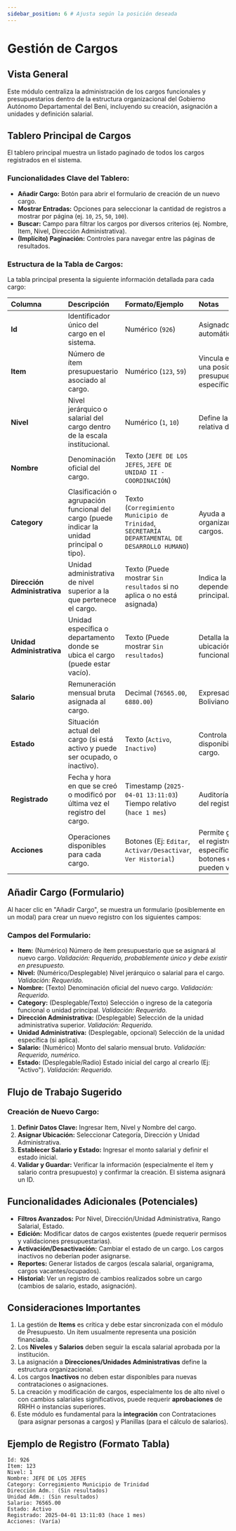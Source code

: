 ```yaml
---
sidebar_position: 6 # Ajusta según la posición deseada
---
```


# Gestión de Cargos

## Vista General

Este módulo centraliza la administración de los cargos funcionales y presupuestarios dentro de la estructura organizacional del Gobierno Autónomo Departamental del Beni, incluyendo su creación, asignación a unidades y definición salarial.

## Tablero Principal de Cargos

El tablero principal muestra un listado paginado de todos los cargos registrados en el sistema.

### Funcionalidades Clave del Tablero:

*   **Añadir Cargo:** Botón para abrir el formulario de creación de un nuevo cargo.
*   **Mostrar Entradas:** Opciones para seleccionar la cantidad de registros a mostrar por página (ej. `10`, `25`, `50`, `100`).
*   **Buscar:** Campo para filtrar los cargos por diversos criterios (ej. Nombre, Item, Nivel, Dirección Administrativa).
*   **(Implícito) Paginación:** Controles para navegar entre las páginas de resultados.

### Estructura de la Tabla de Cargos:

La tabla principal presenta la siguiente información detallada para cada cargo:

| Columna                  | Descripción                                                                                             | Formato/Ejemplo                                                                                                | Notas                                                                                                                                                           |
| :----------------------- | :------------------------------------------------------------------------------------------------------ | :------------------------------------------------------------------------------------------------------------- | :-------------------------------------------------------------------------------------------------------------------------------------------------------------- |
| **Id**                   | Identificador único del cargo en el sistema.                                                            | Numérico (`926`)                                                                                               | Asignado automáticamente.                                                                                                                                       |
| **Item**                 | Número de ítem presupuestario asociado al cargo.                                                        | Numérico (`123`, `59`)                                                                                         | Vincula el cargo a una posición presupuestaria específica.                                                                                                      |
| **Nivel**                | Nivel jerárquico o salarial del cargo dentro de la escala institucional.                                  | Numérico (`1`, `10`)                                                                                           | Define la posición relativa del cargo.                                                                                                                          |
| **Nombre**               | Denominación oficial del cargo.                                                                         | Texto (`JEFE DE LOS JEFES`, `JEFE DE UNIDAD II - COORDINACIÓN`)                                                |                                                                                                                                                                 |
| **Category**             | Clasificación o agrupación funcional del cargo (puede indicar la unidad principal o tipo).                | Texto (`Corregimiento Municipio de Trinidad`, `SECRETARÍA DEPARTAMENTAL DE DESARROLLO HUMANO`)                 | Ayuda a organizar los cargos.                                                                                                                                   |
| **Dirección Administrativa**| Unidad administrativa de nivel superior a la que pertenece el cargo.                                    | Texto (Puede mostrar `Sin resultados` si no aplica o no está asignada)                                         | Indica la dependencia principal.                                                                                                                                |
| **Unidad Administrativa**| Unidad específica o departamento donde se ubica el cargo (puede estar vacío).                             | Texto (Puede mostrar `Sin resultados`)                                                                         | Detalla la ubicación funcional.                                                                                                                                 |
| **Salario**              | Remuneración mensual bruta asignada al cargo.                                                           | Decimal (`76565.00`, `6880.00`)                                                                                | Expresado en Bolivianos (Bs.).                                                                                                                                  |
| **Estado**               | Situación actual del cargo (si está activo y puede ser ocupado, o inactivo).                              | Texto (`Activo`, `Inactivo`)                                                                                   | Controla la disponibilidad del cargo.                                                                                                                           |
| **Registrado**           | Fecha y hora en que se creó o modificó por última vez el registro del cargo.                              | Timestamp (`2025-04-01 13:11:03`) <br/> Tiempo relativo (`hace 1 mes`)                                         | Auditoría básica del registro.                                                                                                                                  |
| **Acciones**             | Operaciones disponibles para cada cargo.                                                                | Botones (Ej: `Editar`, `Activar/Desactivar`, `Ver Historial`)                                                  | Permite gestionar el registro específico (los botones exactos pueden variar).                                                                                   |

## Añadir Cargo (Formulario)

Al hacer clic en "Añadir Cargo", se muestra un formulario (posiblemente en un modal) para crear un nuevo registro con los siguientes campos:

### Campos del Formulario:

*   **Item:** (Numérico) Número de ítem presupuestario que se asignará al nuevo cargo. *Validación: Requerido, probablemente único y debe existir en presupuesto.*
*   **Nivel:** (Numérico/Desplegable) Nivel jerárquico o salarial para el cargo. *Validación: Requerido.*
*   **Nombre:** (Texto) Denominación oficial del nuevo cargo. *Validación: Requerido.*
*   **Category:** (Desplegable/Texto) Selección o ingreso de la categoría funcional o unidad principal. *Validación: Requerido.*
*   **Dirección Administrativa:** (Desplegable) Selección de la unidad administrativa superior. *Validación: Requerido.*
*   **Unidad Administrativa:** (Desplegable, opcional) Selección de la unidad específica (si aplica).
*   **Salario:** (Numérico) Monto del salario mensual bruto. *Validación: Requerido, numérico.*
*   **Estado:** (Desplegable/Radio) Estado inicial del cargo al crearlo (Ej: "Activo"). *Validación: Requerido.*

## Flujo de Trabajo Sugerido

### Creación de Nuevo Cargo:

1.  **Definir Datos Clave:** Ingresar Item, Nivel y Nombre del cargo.
2.  **Asignar Ubicación:** Seleccionar Categoría, Dirección y Unidad Administrativa.
3.  **Establecer Salario y Estado:** Ingresar el monto salarial y definir el estado inicial.
4.  **Validar y Guardar:** Verificar la información (especialmente el ítem y salario contra presupuesto) y confirmar la creación. El sistema asignará un ID.

## Funcionalidades Adicionales (Potenciales)

*   **Filtros Avanzados:** Por Nivel, Dirección/Unidad Administrativa, Rango Salarial, Estado.
*   **Edición:** Modificar datos de cargos existentes (puede requerir permisos y validaciones presupuestarias).
*   **Activación/Desactivación:** Cambiar el estado de un cargo. Los cargos inactivos no deberían poder asignarse.
*   **Reportes:** Generar listados de cargos (escala salarial, organigrama, cargos vacantes/ocupados).
*   **Historial:** Ver un registro de cambios realizados sobre un cargo (cambios de salario, estado, asignación).

## Consideraciones Importantes

1.  La gestión de **Items** es crítica y debe estar sincronizada con el módulo de Presupuesto. Un ítem usualmente representa una posición financiada.
2.  Los **Niveles** y **Salarios** deben seguir la escala salarial aprobada por la institución.
3.  La asignación a **Direcciones/Unidades Administrativas** define la estructura organizacional.
4.  Los cargos **Inactivos** no deben estar disponibles para nuevas contrataciones o asignaciones.
5.  La creación y modificación de cargos, especialmente los de alto nivel o con cambios salariales significativos, puede requerir **aprobaciones** de RRHH o instancias superiores.
6.  Este módulo es fundamental para la **integración** con Contrataciones (para asignar personas a cargos) y Planillas (para el cálculo de salarios).

## Ejemplo de Registro (Formato Tabla)

```plaintext
Id: 926
Item: 123
Nivel: 1
Nombre: JEFE DE LOS JEFES
Category: Corregimiento Municipio de Trinidad
Dirección Adm.: (Sin resultados)
Unidad Adm.: (Sin resultados)
Salario: 76565.00
Estado: Activo
Registrado: 2025-04-01 13:11:03 (hace 1 mes)
Acciones: (Varía)
```